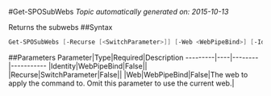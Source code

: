 #Get-SPOSubWebs
*Topic automatically generated on: 2015-10-13*

Returns the subwebs
##Syntax
```powershell
Get-SPOSubWebs [-Recurse [<SwitchParameter>]] [-Web <WebPipeBind>] [-Identity <WebPipeBind>]
```


##Parameters
Parameter|Type|Required|Description
---------|----|--------|-----------
|Identity|WebPipeBind|False||
|Recurse|SwitchParameter|False||
|Web|WebPipeBind|False|The web to apply the command to. Omit this parameter to use the current web.|
